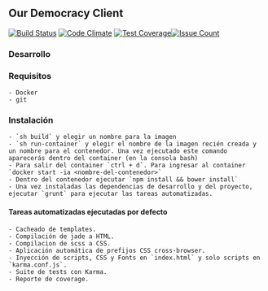 ## Our Democracy Client

[travis-image]: https://travis-ci.org/gpincheiraa/our-democracy-client.png
[travis-url]: https://travis-ci.org/gpincheiraa/our-democracy-client

[codeclimate-image]: https://codeclimate.com/github/gpincheiraa/our-democracy-client/badges/gpa.svg
[codeclimate-url]: https://codeclimate.com/github/gpincheiraa/our-democracy-client

[codeclimate-coverage-image]: https://codeclimate.com/github/gpincheiraa/our-democracy-client/badges/coverage.svg
[codeclimate-coverage-url]: https://codeclimate.com/github/gpincheiraa/our-democracy-client/coverage

[codeclimate-issues-image]: https://codeclimate.com/github/gpincheiraa/our-democracy-client/badges/issue_count.svg
[codeclimate-issues-url]: https://codeclimate.com/github/gpincheiraa/our-democracy-client

[![Build Status][travis-image]][travis-url] [![Code Climate][codeclimate-image]][codeclimate-url] [![Test Coverage][codeclimate-coverage-image]][codeclimate-coverage-url][![Issue Count][codeclimate-issues-image]][codeclimate-issues-url]

### Desarrollo
	
### Requisitos

	- Docker
	- git

### Instalación 

	- `sh build` y elegir un nombre para la imagen
	- `sh run-container` y elegir el nombre de la imagen recién creada y un nombre para el contenedor. Una vez ejecutado este comando aparecerás dentro del container (en la consola bash)
	- Para salir del container `ctrl + d`. Para ingresar al container `docker start -ia <nombre-del-contenedor>`
	- Dentro del contenedor ejecutar `npm install && bower install`
	- Una vez instaladas las dependencias de desarrollo y del proyecto, ejecutar `grunt` para ejecutar las tareas automatizadas.

#### Tareas automatizadas ejecutadas por defecto

	- Cacheado de templates.
	- Compilación de jade a HTML.
	- Compilacion de scss a CSS.
	- Aplicación automática de prefijos CSS cross-browser.
	- Inyección de scripts, CSS y Fonts en `index.html` y solo scripts en `karma.conf.js`.
	- Suite de tests con Karma.
	- Reporte de coverage.